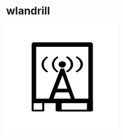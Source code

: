 # wlandrill
<img src="https://github.com/sys-prozy/wlandrill/blob/main/logo.png" alt="image" width="300"/>
